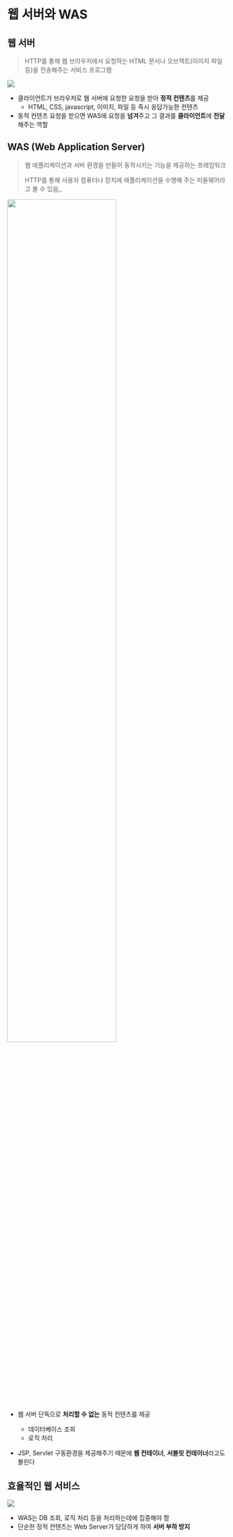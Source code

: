 # 웹 서버와 WAS



## 웹 서버

> HTTP를 통해 웹 브라우저에서 요청하는 HTML 문서나 오브젝트(이미지 파일 등)을 전송해주는 서비스 프로그램

<img src="https://upload.wikimedia.org/wikipedia/commons/1/1e/Web_server_serving_static_content.png">

* 클라이언트가 브라우저로 웹 서버에 요청한 요청을 받아 **정적 컨텐츠**를 제공
  * HTML, CSS, javascript, 이미지, 파일 등 즉시 응답가능한 컨텐츠
* 동적 컨텐츠 요청을 받으면 WAS에 요청을 **넘겨**주고 그 결과를 **클라이언트**에 **전달**해주는 역할



## WAS (Web Application Server)

> 웹 애플리케이션과 서버 환경을 만들어 동작시키는 기능을 제공하는 프레임워크
>
> HTTP를 통해 사용자 컴퓨터나 장치에 애플리케이션을 수행해 주는 미들웨어라고 볼 수 있음,,

<img src="https://media.vlpt.us/images/dbfudgudals/post/e26f266c-f304-4a49-bfa9-4e0a8c0d00d8/image.png" width = 70%, height = 70%>

* 웹 서버 단독으로 **처리할 수 없는** 동적 컨텐츠를 제공
  * 데이터베이스 조회
  * 로직 처리

* JSP, Servlet 구동환경을 제공해주기 때문에 **웹 컨테이너**, **서블릿 컨테이너**라고도 불린다



## 효율적인 웹 서비스 

<img src="https://gmlwjd9405.github.io/images/web/web-service-architecture.png">



* WAS는 DB 조회, 로직 처리 등을 처리하는데에 집중해야 함
* 단순한 정적 컨텐츠는 Web Server가 담당하게 하여 **서버 부하 방지**